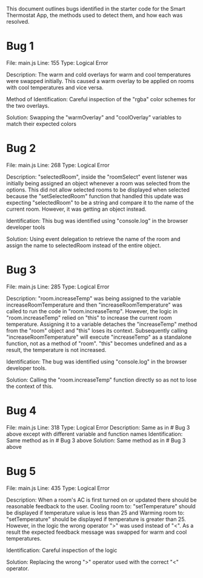 This document outlines bugs identified in the starter code for the Smart Thermostat App, the methods used to detect them, and how each was resolved.


# Bug 1
File: main.js
Line: 155 
Type: Logical Error

Description: The warm and cold overlays for warm and cool temperatures were swapped
             initially. This caused a warm overlay to be applied on rooms with cool
             temperatures and vice versa.

Method of Identification: Careful inspection of the "rgba" color schemes for the 
                          two overlays.

Solution: Swapping the "warmOverlay" and "coolOverlay" variables to match their 
                   expected colors




# Bug 2
File: main.js
Line: 268
Type: Logical Error

Description: "selectedRoom", inside the "roomSelect" event listener was initially being 
              assigned an object whenever a room was selected from the options. This did
              not allow selected rooms to be displayed when selected because the "setSelectedRoom" function that handled this update was expecting "selectedRoom" to be a string and compare it to the name of the current room.
              However, it was getting an object instead.

Identification: This bug was identified using "console.log" in the browser developer tools

Solution: Using event delegation to retrieve the name of the room and assign the 
          name to selectedRoom instead of the entire object.



# Bug 3
File: main.js
Line: 285 
Type: Logical Error

Description: "room.increaseTemp" was being assigned to the variable increaseRoomTemperature
              and then "increaseRoomTemperature" was called to run the code in "room.increaseTemp". However, the logic in "room.increaseTemp" relied on "this" to
              increase the current room temperature. Assigning it to a variable detaches the
              "increaseTemp" method from the "room" object and "this" loses its context. 
              Subsequently calling "increaseRoomTemperature" will execute "increaseTemp" as
              a standalone function, not as a method of "room". "this" becomes undefined and
              as a result, the temperature is not increased.

Identification: The bug was identified using "console.log" in the browser developer tools.

Solution: Calling the "room.increaseTemp" function directly so as not to lose the context
          of this.



# Bug 4
File: main.js
Line: 318
Type: Logical Error
Description: Same as in # Bug 3 above except with different variable and function names
Identification: Same method as in # Bug 3 above
Solution: Same method as in # Bug 3 above



# Bug 5
File: main.js
Line: 435 
Type: Logical Error

Description: When a room's AC is first turned on or updated there should be reasonable
             feedback to the user. Cooling room to: "setTemperature" should be displayed
             if temperature value is less than 25 and Warming room to: "setTemperature"
             should be displayed if temperature is greater than 25. However, in the logic
             the wrong operator ">" was used instead of "<". As a result the expected feedback message was swapped for warm and cool temperatures.

Identification: Careful inspection of the logic

Solution: Replacing the wrong ">" operator used with the correct "<" operator.


